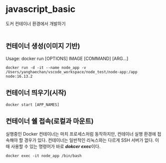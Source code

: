 # javascript_basic

도커 컨테이너 환경에서 개발하기<br><br>


## 컨테이너 생성(이미지 기반)
Usage:  docker run [OPTIONS] IMAGE [COMMAND] [ARG...]
~~~
docker run -d -it --name node_app -v /Users/yanghaechan/vscode_workspace/node_test/node-app:/app node:16.13.2
~~~

## 컨테이너 띄우기(시작)
~~~
docker start [APP_NAMES]
~~~

## 컨테이너 쉘 접속(로컬과 마운트)
실행중인 Docker 컨테이너는 마치 프로세스처럼 동작하지만, 컨테이너 실행 환경에 접속해야 할 경우가 있다. 컨테이너는 일반적인 리눅스와는 다르게 SSH 서버가 없다. 이 때 사용할 수 있는 명령어가 바로 ***dokcer exec***이다.
~~~
docker exec -it node_app /bin/bash
~~~